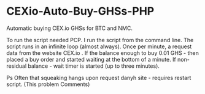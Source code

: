 CEXio-Auto-Buy-GHSs-PHP
=======================

Automatic buying CEX.io GHSs for BTC and NMC.

To run the script needed PCP. 
I run the script from the command line. 
The script runs in an infinite loop (almost always). 
Once per minute, a request data from the website CEX.io . 
If the balance enough to buy 0.01 GHS - then placed a buy order and started waiting at the bottom of a minute. 
If non-residual balance - wait timer is started (up to three minutes). 

Ps Often that squeaking hangs upon request danyh site - requires restart script. (This problem Comments)
